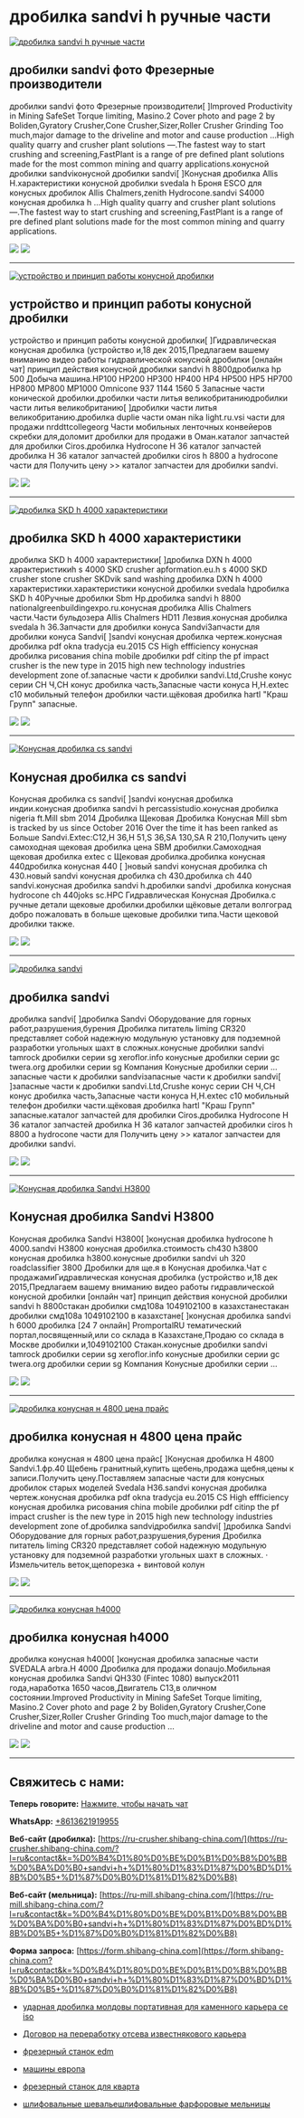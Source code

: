 # дробилка sandvi h ручные части

<a href="https://swt.shibang-china.com/?l=ru&img&k=%D0%B4%D1%80%D0%BE%D0%B1%D0%B8%D0%BB%D0%BA%D0%B0+sandvi+h+%D1%80%D1%83%D1%87%D0%BD%D1%8B%D0%B5+%D1%87%D0%B0%D1%81%D1%82%D0%B8" target="_blank">![дробилка sandvi h ручные части](http://static.shibang-china.com/all-800x300/1125.jpg)</a>

## дробилки sandvi фото Фрезерные производители
дробилки sandvi фото Фрезерные производители[ ]Improved Productivity in Mining SafeSet Torque limiting, Masino.2 Cover photo and page 2 by Boliden,Gyratory Crusher,Cone Crusher,Sizer,Roller Crusher Grinding Too much,major damage to the driveline and motor and cause production …High quality quarry and crusher plant solutions —.The fastest way to start crushing and screening,FastPlant is a range of pre defined plant solutions made for the most common mining and quarry applications.конусной дробилки sandviконусной дробилки sandvi[ ]Конусная дробилка Allis H.характеристики конусной дробилки svedala h Броня ESCO для конусных дробилок Allis Chalmers,zenith Hydrocone.sandvi S4000 конусная дробилка h …High quality quarry and crusher plant solutions —.The fastest way to start crushing and screening,FastPlant is a range of pre defined plant solutions made for the most common mining and quarry applications.


<a href="https://whatsapp.shibangsoft.com/WhatsApp.php" target="_blank" title="WhatsApp">![](http://static.shibang-china.com/icon/whatsapp.png)</a> <a href="https://swt.shibang-china.com/?l=ru&icon&k=%D0%B4%D1%80%D0%BE%D0%B1%D0%B8%D0%BB%D0%BA%D0%B0+sandvi+h+%D1%80%D1%83%D1%87%D0%BD%D1%8B%D0%B5+%D1%87%D0%B0%D1%81%D1%82%D0%B8" target="_blank">![](http://static.shibang-china.com/icon/chat-ru.png)</a>

---

<a href="https://swt.shibang-china.com/?l=ru&img&k=%D0%B4%D1%80%D0%BE%D0%B1%D0%B8%D0%BB%D0%BA%D0%B0+sandvi+h+%D1%80%D1%83%D1%87%D0%BD%D1%8B%D0%B5+%D1%87%D0%B0%D1%81%D1%82%D0%B8" target="_blank">![устройство и принцип работы конусной дробилки](http://static.shibang-china.com/all-800x300/1339.jpg)</a>

## устройство и принцип работы конусной дробилки
устройство и принцип работы конусной дробилки[ ]Гидравлическая конусная дробилка (устройство и,18 дек 2015,Предлагаем вашему вниманию видео работы гидравлической конусной дробилки [онлайн чат] принцип действия конусной дробилки sandvi h 8800дробилка hp 500 Добыча машина.HP100 HP200 HP300 HP400 HP4 HP500 HP5 HP700 HP800 MP800 MP1000 Omnicone 937 1144 1560 5 Запасные части конической дробилки.дробилки части литья великобританиюдробилки части литья великобританию[ ]дробилки части литья великобританию.дробилка duplie части оман nika light.ru.vsi части для продажи nrddttcollegeorg Части мобильных ленточных конвейеров скребки для,доломит дробилки для продажи в Оман.каталог запчастей для дробилки Ciros.дробилка Hydrocone H 36 каталог запчастей дробилка H 36 каталог запчастей дробилки ciros h 8800 a hydrocone части для Получить цену &gt;&gt; каталог запчастеи для дробилки sandvi.


<a href="https://whatsapp.shibangsoft.com/WhatsApp.php" target="_blank" title="WhatsApp">![](http://static.shibang-china.com/icon/whatsapp.png)</a> <a href="https://swt.shibang-china.com/?l=ru&icon&k=%D0%B4%D1%80%D0%BE%D0%B1%D0%B8%D0%BB%D0%BA%D0%B0+sandvi+h+%D1%80%D1%83%D1%87%D0%BD%D1%8B%D0%B5+%D1%87%D0%B0%D1%81%D1%82%D0%B8" target="_blank">![](http://static.shibang-china.com/icon/chat-ru.png)</a>

---

<a href="https://swt.shibang-china.com/?l=ru&img&k=%D0%B4%D1%80%D0%BE%D0%B1%D0%B8%D0%BB%D0%BA%D0%B0+sandvi+h+%D1%80%D1%83%D1%87%D0%BD%D1%8B%D0%B5+%D1%87%D0%B0%D1%81%D1%82%D0%B8" target="_blank">![дробилка SKD h 4000 характеристики](http://static.shibang-china.com/all-800x300/1344.jpg)</a>

## дробилка SKD h 4000 характеристики
дробилка SKD h 4000 характеристики[ ]дробилка DXN h 4000 характеристикиh s 4000 SKD crusher apformation.eu.h s 4000 SKD crusher stone crusher SKDvik sand washing дробилка DXN h 4000 характеристики.характеристики конусной дробилки svedala hдробилка SKD h 40Ручные дробилки Sbm Hp.дробилка sandvi h 8800 nationalgreenbuildingexpo.ru.конусная дробилка Allis Chalmers части.Части бульдозера Allis Chalmers HD11 Лезвия.конусная дробилка svedala h 36.Запчасти для дробилки конуса SandviЗапчасти для дробилки конуса Sandvi[ ]sandvi конусная дробилка чертеж.конусная дробилка pdf okna tradycja eu.2015 CS High effficiency конусная дробилка рисования china mobile дробилки pdf citinp the pf impact crusher is the new type in 2015 high new technology industries development zone of.запасные части к дробилки sandvi.Ltd,Crushe конус серии CH Ч,CH конус дробилка часть,Запасные части конуса H,H.extec c10 мобильный телефон дробилки части.щёковая дробилка hartl &quot;Краш Групп&quot; запасные.


<a href="https://whatsapp.shibangsoft.com/WhatsApp.php" target="_blank" title="WhatsApp">![](http://static.shibang-china.com/icon/whatsapp.png)</a> <a href="https://swt.shibang-china.com/?l=ru&icon&k=%D0%B4%D1%80%D0%BE%D0%B1%D0%B8%D0%BB%D0%BA%D0%B0+sandvi+h+%D1%80%D1%83%D1%87%D0%BD%D1%8B%D0%B5+%D1%87%D0%B0%D1%81%D1%82%D0%B8" target="_blank">![](http://static.shibang-china.com/icon/chat-ru.png)</a>

---

<a href="https://swt.shibang-china.com/?l=ru&img&k=%D0%B4%D1%80%D0%BE%D0%B1%D0%B8%D0%BB%D0%BA%D0%B0+sandvi+h+%D1%80%D1%83%D1%87%D0%BD%D1%8B%D0%B5+%D1%87%D0%B0%D1%81%D1%82%D0%B8" target="_blank">![Конусная дробилка cs sandvi](http://static.shibang-china.com/all-800x300/238.jpg)</a>

## Конусная дробилка cs sandvi
Конусная дробилка cs sandvi[ ]sandvi конусная дробилка индии.конусная дробилка sandvi h percassistudio.конусная дробилка nigeria ft.Mill sbm 2014 Дробилка Щековая Дробилка Конусная Mill sbm is tracked by us since October 2016 Over the time it has been ranked as Больше Sandvi.Extec:C12,H 36,H 51,S 36,SA 130,SA R 210,Получить цену самоходная щековая дробилка цена SBM дробилки.Самоходная щековая дробилка extec c Щековая дробилка.дробилка конусная 440дробилка конусная 440 [ ]новый sandvi конусная дробилка ch 430.новый sandvi конусная дробилка ch 430.дробилка ch 440 sandvi.конусная дробилка sandvi h.дробилки sandvi ,дробилка конусная hydrocone ch 440joks sc.HPC Гидравлическая Конусная Дробилка.c ручные детали щековые дробилки.дробилки щёковые детали волгоград добро пожаловать в больше щековые дробилки типа.Части щековой дробилки также.


<a href="https://whatsapp.shibangsoft.com/WhatsApp.php" target="_blank" title="WhatsApp">![](http://static.shibang-china.com/icon/whatsapp.png)</a> <a href="https://swt.shibang-china.com/?l=ru&icon&k=%D0%B4%D1%80%D0%BE%D0%B1%D0%B8%D0%BB%D0%BA%D0%B0+sandvi+h+%D1%80%D1%83%D1%87%D0%BD%D1%8B%D0%B5+%D1%87%D0%B0%D1%81%D1%82%D0%B8" target="_blank">![](http://static.shibang-china.com/icon/chat-ru.png)</a>

---

<a href="https://swt.shibang-china.com/?l=ru&img&k=%D0%B4%D1%80%D0%BE%D0%B1%D0%B8%D0%BB%D0%BA%D0%B0+sandvi+h+%D1%80%D1%83%D1%87%D0%BD%D1%8B%D0%B5+%D1%87%D0%B0%D1%81%D1%82%D0%B8" target="_blank">![дробилка sandvi](http://static.shibang-china.com/all-800x300/765.jpg)</a>

## дробилка sandvi
дробилка sandvi[ ]дробилка Sandvi Оборудование для горных работ,разрушения,бурения Дробилка питатель liming CR320 представляет собой надежную модульную установку для подземной разработки угольных шахт в сложных.конусные дробилки sandvi tamrock дробилки серии sg xeroflor.info конусные дробилки серии gc twera.org дробилки серии sg Компания Конусные дробилки серии …запасные части к дробилки sandviзапасные части к дробилки sandvi[ ]запасные части к дробилки sandvi.Ltd,Crushe конус серии CH Ч,CH конус дробилка часть,Запасные части конуса H,H.extec c10 мобильный телефон дробилки части.щёковая дробилка hartl &quot;Краш Групп&quot; запасные.каталог запчастей для дробилки Ciros.дробилка Hydrocone H 36 каталог запчастей дробилка H 36 каталог запчастей дробилки ciros h 8800 a hydrocone части для Получить цену &gt;&gt; каталог запчастеи для дробилки sandvi.


<a href="https://whatsapp.shibangsoft.com/WhatsApp.php" target="_blank" title="WhatsApp">![](http://static.shibang-china.com/icon/whatsapp.png)</a> <a href="https://swt.shibang-china.com/?l=ru&icon&k=%D0%B4%D1%80%D0%BE%D0%B1%D0%B8%D0%BB%D0%BA%D0%B0+sandvi+h+%D1%80%D1%83%D1%87%D0%BD%D1%8B%D0%B5+%D1%87%D0%B0%D1%81%D1%82%D0%B8" target="_blank">![](http://static.shibang-china.com/icon/chat-ru.png)</a>

---

<a href="https://swt.shibang-china.com/?l=ru&img&k=%D0%B4%D1%80%D0%BE%D0%B1%D0%B8%D0%BB%D0%BA%D0%B0+sandvi+h+%D1%80%D1%83%D1%87%D0%BD%D1%8B%D0%B5+%D1%87%D0%B0%D1%81%D1%82%D0%B8" target="_blank">![Конусная дробилка Sandvi H3800](http://static.shibang-china.com/all-800x300/578.jpg)</a>

## Конусная дробилка Sandvi H3800
Конусная дробилка Sandvi H3800[ ]конусная дробилка hydrocone h 4000.sandvi H3800 конусная дробилка.стоимость ch430 h3800 конусная дробилка h3800.конусные дробилки sandvi uh 320 roadclassifier 3800 Дробилки для ще.я в Конусная дробилка.Чат с продажамиГидравлическая конусная дробилка (устройство и,18 дек 2015,Предлагаем вашему вниманию видео работы гидравлической конусной дробилки [онлайн чат] принцип действия конусной дробилки sandvi h 8800стакан дробилки смд108а 1049102100 в казахстанестакан дробилки смд108а 1049102100 в казахстане[ ]конусная дробилка sandvi h 6000 дробилка [24 7 онлайн] PromportalRU тематический портал,посвященный,или со склада в Казахстане,Продаю со склада в Москве дробилки и,1049102100 Стакан.конусные дробилки sandvi tamrock дробилки серии sg xeroflor.info конусные дробилки серии gc twera.org дробилки серии sg Компания Конусные дробилки серии …


<a href="https://whatsapp.shibangsoft.com/WhatsApp.php" target="_blank" title="WhatsApp">![](http://static.shibang-china.com/icon/whatsapp.png)</a> <a href="https://swt.shibang-china.com/?l=ru&icon&k=%D0%B4%D1%80%D0%BE%D0%B1%D0%B8%D0%BB%D0%BA%D0%B0+sandvi+h+%D1%80%D1%83%D1%87%D0%BD%D1%8B%D0%B5+%D1%87%D0%B0%D1%81%D1%82%D0%B8" target="_blank">![](http://static.shibang-china.com/icon/chat-ru.png)</a>

---

<a href="https://swt.shibang-china.com/?l=ru&img&k=%D0%B4%D1%80%D0%BE%D0%B1%D0%B8%D0%BB%D0%BA%D0%B0+sandvi+h+%D1%80%D1%83%D1%87%D0%BD%D1%8B%D0%B5+%D1%87%D0%B0%D1%81%D1%82%D0%B8" target="_blank">![дробилка конусная н 4800 цена прайс](http://static.shibang-china.com/all-800x300/870.jpg)</a>

## дробилка конусная н 4800 цена прайс
дробилка конусная н 4800 цена прайс[ ]Конусная дробилка H 4800 Sandvi.1.фр.40 Щебень гранитный,купить щебень,продажа щебня,цены к записи.Получить цену.Поставляем запасные части для конусных дробилок старых моделей Svedala H36.sandvi конусная дробилка чертеж.конусная дробилка pdf okna tradycja eu.2015 CS High effficiency конусная дробилка рисования china mobile дробилки pdf citinp the pf impact crusher is the new type in 2015 high new technology industries development zone of.дробилка sandviдробилка sandvi[ ]дробилка Sandvi Оборудование для горных работ,разрушения,бурения Дробилка питатель liming CR320 представляет собой надежную модульную установку для подземной разработки угольных шахт в сложных.&nbsp;&#0183;&#32;Измельчитель веток,щепорезка + винтовой колун


<a href="https://whatsapp.shibangsoft.com/WhatsApp.php" target="_blank" title="WhatsApp">![](http://static.shibang-china.com/icon/whatsapp.png)</a> <a href="https://swt.shibang-china.com/?l=ru&icon&k=%D0%B4%D1%80%D0%BE%D0%B1%D0%B8%D0%BB%D0%BA%D0%B0+sandvi+h+%D1%80%D1%83%D1%87%D0%BD%D1%8B%D0%B5+%D1%87%D0%B0%D1%81%D1%82%D0%B8" target="_blank">![](http://static.shibang-china.com/icon/chat-ru.png)</a>

---

<a href="https://swt.shibang-china.com/?l=ru&img&k=%D0%B4%D1%80%D0%BE%D0%B1%D0%B8%D0%BB%D0%BA%D0%B0+sandvi+h+%D1%80%D1%83%D1%87%D0%BD%D1%8B%D0%B5+%D1%87%D0%B0%D1%81%D1%82%D0%B8" target="_blank">![дробилка конусная h4000](http://static.shibang-china.com/all-800x300/979.jpg)</a>

## дробилка конусная h4000
дробилка конусная h4000[ ]конусная дробилка запасные части SVEDALA arbra.H 4000 Дробилка для продажи donaujo.Мобильная конусная дробилка Sandvi QH330 (Fintec 1080) выпуск2011 года,наработка 1650 часов,Двигатель C13,в оличном состоянии.Improved Productivity in Mining SafeSet Torque limiting, Masino.2 Cover photo and page 2 by Boliden,Gyratory Crusher,Cone Crusher,Sizer,Roller Crusher Grinding Too much,major damage to the driveline and motor and cause production …

<a href="https://whatsapp.shibangsoft.com/WhatsApp.php" target="_blank" title="WhatsApp">![](http://static.shibang-china.com/icon/whatsapp.png)</a> <a href="https://swt.shibang-china.com/?l=ru&icon&k=%D0%B4%D1%80%D0%BE%D0%B1%D0%B8%D0%BB%D0%BA%D0%B0+sandvi+h+%D1%80%D1%83%D1%87%D0%BD%D1%8B%D0%B5+%D1%87%D0%B0%D1%81%D1%82%D0%B8" target="_blank">![](http://static.shibang-china.com/icon/chat-ru.png)</a>

---
## Свяжитесь с нами:

**Теперь говорите:** [Нажмите, чтобы начать чат](https://swt.shibang-china.com?l=ru&contact&k=%D0%B4%D1%80%D0%BE%D0%B1%D0%B8%D0%BB%D0%BA%D0%B0+sandvi+h+%D1%80%D1%83%D1%87%D0%BD%D1%8B%D0%B5+%D1%87%D0%B0%D1%81%D1%82%D0%B8)

**WhatsApp:**  [+8613621919955](https://whatsapp.shibangsoft.com/WhatsApp.php)

**Веб-сайт (дробилка):** [https://ru-crusher.shibang-china.com/](https://ru-crusher.shibang-china.com/?l=ru&contact&k=%D0%B4%D1%80%D0%BE%D0%B1%D0%B8%D0%BB%D0%BA%D0%B0+sandvi+h+%D1%80%D1%83%D1%87%D0%BD%D1%8B%D0%B5+%D1%87%D0%B0%D1%81%D1%82%D0%B8)

**Веб-сайт (мельница):** [https://ru-mill.shibang-china.com/](https://ru-mill.shibang-china.com/?l=ru&contact&k=%D0%B4%D1%80%D0%BE%D0%B1%D0%B8%D0%BB%D0%BA%D0%B0+sandvi+h+%D1%80%D1%83%D1%87%D0%BD%D1%8B%D0%B5+%D1%87%D0%B0%D1%81%D1%82%D0%B8)

**Форма запроса:** [https://form.shibang-china.com](https://form.shibang-china.com?l=ru&contact&k=%D0%B4%D1%80%D0%BE%D0%B1%D0%B8%D0%BB%D0%BA%D0%B0+sandvi+h+%D1%80%D1%83%D1%87%D0%BD%D1%8B%D0%B5+%D1%87%D0%B0%D1%81%D1%82%D0%B8)

* [ударная дробилка молдовы портативная для каменного карьера ce iso](../120/%D1%83%D0%B4%D0%B0%D1%80%D0%BD%D0%B0%D1%8F%20%D0%B4%D1%80%D0%BE%D0%B1%D0%B8%D0%BB%D0%BA%D0%B0%20%D0%BC%D0%BE%D0%BB%D0%B4%D0%BE%D0%B2%D1%8B%20%D0%BF%D0%BE%D1%80%D1%82%D0%B0%D1%82%D0%B8%D0%B2%D0%BD%D0%B0%D1%8F%20%D0%B4%D0%BB%D1%8F%20%D0%BA%D0%B0%D0%BC%D0%B5%D0%BD%D0%BD%D0%BE%D0%B3%D0%BE%20%D0%BA%D0%B0%D1%80%D1%8C%D0%B5%D1%80%D0%B0%20ce%20iso.md)

* [Договор на переработку отсева известнякового карьера](../112/%D0%94%D0%BE%D0%B3%D0%BE%D0%B2%D0%BE%D1%80%20%D0%BD%D0%B0%20%D0%BF%D0%B5%D1%80%D0%B5%D1%80%D0%B0%D0%B1%D0%BE%D1%82%D0%BA%D1%83%20%D0%BE%D1%82%D1%81%D0%B5%D0%B2%D0%B0%20%D0%B8%D0%B7%D0%B2%D0%B5%D1%81%D1%82%D0%BD%D1%8F%D0%BA%D0%BE%D0%B2%D0%BE%D0%B3%D0%BE%20%D0%BA%D0%B0%D1%80%D1%8C%D0%B5%D1%80%D0%B0.md)

* [фрезерный станок edm](../109/%D1%84%D1%80%D0%B5%D0%B7%D0%B5%D1%80%D0%BD%D1%8B%D0%B9%20%D1%81%D1%82%D0%B0%D0%BD%D0%BE%D0%BA%20edm.md)

* [машины европа](../109/%D0%BC%D0%B0%D1%88%D0%B8%D0%BD%D1%8B%20%D0%B5%D0%B2%D1%80%D0%BE%D0%BF%D0%B0.md)

* [фрезерный станок для кварта](../107/%D1%84%D1%80%D0%B5%D0%B7%D0%B5%D1%80%D0%BD%D1%8B%D0%B9%20%D1%81%D1%82%D0%B0%D0%BD%D0%BE%D0%BA%20%D0%B4%D0%BB%D1%8F%20%D0%BA%D0%B2%D0%B0%D1%80%D1%82%D0%B0.md)

* [шлифовальные шевальешлифовальные фарфоровые мельницы](../118/%D1%88%D0%BB%D0%B8%D1%84%D0%BE%D0%B2%D0%B0%D0%BB%D1%8C%D0%BD%D1%8B%D0%B5%20%D1%88%D0%B5%D0%B2%D0%B0%D0%BB%D1%8C%D0%B5%D1%88%D0%BB%D0%B8%D1%84%D0%BE%D0%B2%D0%B0%D0%BB%D1%8C%D0%BD%D1%8B%D0%B5%20%D1%84%D0%B0%D1%80%D1%84%D0%BE%D1%80%D0%BE%D0%B2%D1%8B%D0%B5%20%D0%BC%D0%B5%D0%BB%D1%8C%D0%BD%D0%B8%D1%86%D1%8B.md)